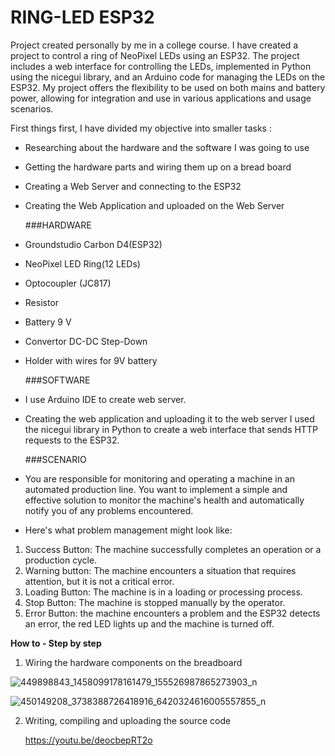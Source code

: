 # RING-LED ESP32

Project created personally by me in a college course.
I have created a project to control a ring of NeoPixel LEDs using an ESP32. The project includes a web interface for controlling the LEDs, implemented in Python using the nicegui library, and an Arduino code for managing the LEDs on the ESP32.
My project offers the flexibility to be used on both mains and battery power, allowing for integration and use in various applications and usage scenarios.

First things first, I have divided my objective into smaller tasks : 

- Researching about the hardware and the software I was going to use
- Getting the hardware parts and wiring them up on a bread board
- Creating a Web Server and connecting to the ESP32
- Creating the Web Application and uploaded on the Web Server

  ###HARDWARE
- Groundstudio Carbon D4(ESP32)
- NeoPixel LED Ring(12 LEDs)
- Optocoupler (JC817)
- Resistor
- Battery 9 V
- Convertor DC-DC Step-Down
- Holder with wires for 9V battery

  ###SOFTWARE
- I use Arduino IDE to create web server.
- Creating the web application and uploading it to the web server I used the nicegui library in Python to create a web interface that sends HTTP requests to the ESP32.

  ###SCENARIO
- You are responsible for monitoring and operating a machine in an automated production line. You want to implement a simple and effective solution to monitor the machine's health and automatically notify you of any problems encountered.
- Here's what problem management might look like:
 1. Success Button: The machine successfully completes an operation or a production cycle.
 2. Warning button: The machine encounters a situation that requires attention, but it is not a critical error.
 3. Loading Button: The machine is in a loading or processing process.
 4. Stop Button: The machine is stopped manually by the operator.
 5. Error Button: the machine encounters a problem and the ESP32 detects an error, the red LED lights up and the machine is turned off.


 **How to - Step by step**

1. Wiring the hardware components on the breadboard


![449898843_1458099178161479_155526987865273903_n](https://github.com/qAndreea/RING-LED/assets/112701654/54c8406b-2410-44b8-a188-a3a5c1cca29b)

![450149208_3738388726418916_6420324616005557855_n](https://github.com/qAndreea/RING-LED/assets/112701654/581c793f-f71e-42e8-aea3-2695d975f33a)



2. Writing, compiling and uploading the source code

   https://youtu.be/deocbepRT2o

   




   
